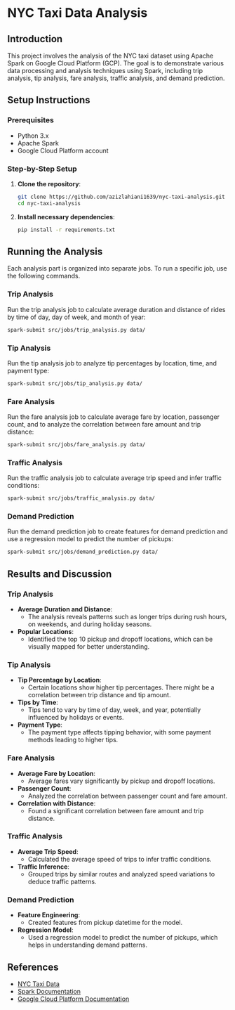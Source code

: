 # NYC Taxi Data Analysis

## Introduction
This project involves the analysis of the NYC taxi dataset using Apache Spark on Google Cloud Platform (GCP). The goal is to demonstrate various data processing and analysis techniques using Spark, including trip analysis, tip analysis, fare analysis, traffic analysis, and demand prediction.

## Setup Instructions
### Prerequisites
- Python 3.x
- Apache Spark
- Google Cloud Platform account

### Step-by-Step Setup
1. **Clone the repository**:
    ```sh
    git clone https://github.com/azizlahiani1639/nyc-taxi-analysis.git
    cd nyc-taxi-analysis
    ```

2. **Install necessary dependencies**:
    ```sh
    pip install -r requirements.txt
    ```


## Running the Analysis
Each analysis part is organized into separate jobs. To run a specific job, use the following commands. 

### Trip Analysis
Run the trip analysis job to calculate average duration and distance of rides by time of day, day of week, and month of year:
```sh
spark-submit src/jobs/trip_analysis.py data/
```

### Tip Analysis
Run the tip analysis job to analyze tip percentages by location, time, and payment type:
```sh
spark-submit src/jobs/tip_analysis.py data/
```

### Fare Analysis
Run the fare analysis job to calculate average fare by location, passenger count, and to analyze the correlation between fare amount and trip distance:
```sh
spark-submit src/jobs/fare_analysis.py data/
```

### Traffic Analysis
Run the traffic analysis job to calculate average trip speed and infer traffic conditions:
```sh
spark-submit src/jobs/traffic_analysis.py data/
```

### Demand Prediction
Run the demand prediction job to create features for demand prediction and use a regression model to predict the number of pickups:
```sh
spark-submit src/jobs/demand_prediction.py data/
```

## Results and Discussion
### Trip Analysis
- **Average Duration and Distance**:
  - The analysis reveals patterns such as longer trips during rush hours, on weekends, and during holiday seasons.
- **Popular Locations**:
  - Identified the top 10 pickup and dropoff locations, which can be visually mapped for better understanding.

### Tip Analysis
- **Tip Percentage by Location**:
  - Certain locations show higher tip percentages. There might be a correlation between trip distance and tip amount.
- **Tips by Time**:
  - Tips tend to vary by time of day, week, and year, potentially influenced by holidays or events.
- **Payment Type**:
  - The payment type affects tipping behavior, with some payment methods leading to higher tips.

### Fare Analysis
- **Average Fare by Location**:
  - Average fares vary significantly by pickup and dropoff locations.
- **Passenger Count**:
  - Analyzed the correlation between passenger count and fare amount.
- **Correlation with Distance**:
  - Found a significant correlation between fare amount and trip distance.

### Traffic Analysis
- **Average Trip Speed**:
  - Calculated the average speed of trips to infer traffic conditions.
- **Traffic Inference**:
  - Grouped trips by similar routes and analyzed speed variations to deduce traffic patterns.

### Demand Prediction
- **Feature Engineering**:
  - Created features from pickup datetime for the model.
- **Regression Model**:
  - Used a regression model to predict the number of pickups, which helps in understanding demand patterns.

## References
- [NYC Taxi Data](https://www1.nyc.gov/site/tlc/about/tlc-trip-record-data.page)
- [Spark Documentation](https://spark.apache.org/docs/latest/)
- [Google Cloud Platform Documentation](https://cloud.google.com/docs)



